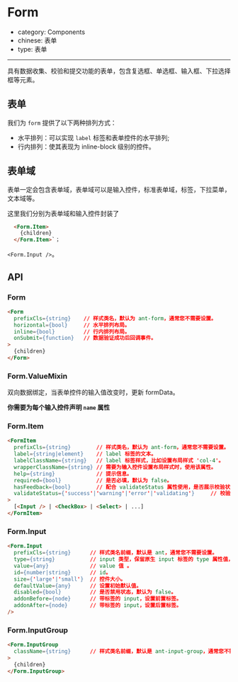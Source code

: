 # Form

- category: Components
- chinese: 表单
- type: 表单

---

具有数据收集、校验和提交功能的表单，包含复选框、单选框、输入框、下拉选择框等元素。


## 表单

我们为 `form` 提供了以下两种排列方式：

- 水平排列：可以实现 `label` 标签和表单控件的水平排列;
- 行内排列：使其表现为 inline-block 级别的控件。

## 表单域

表单一定会包含表单域，表单域可以是输入控件，标准表单域，标签，下拉菜单，文本域等。

这里我们分别为表单域和输入控件封装了 

```html
  <Form.Item> 
    {children} 
  </Form.Item>`；
```

`<Form.Input />`。

## API 

### Form
``` html
<Form
  prefixCls={string}    // 样式类名，默认为 ant-form，通常您不需要设置。
  horizontal={bool}     // 水平排列布局。
  inline={bool}         // 行内排列布局。
  onSubmit={function}   // 数据验证成功后回调事件。
>  
  {children}
</Form>
```

### Form.ValueMixin

双向数据绑定，当表单控件的输入值改变时，更新 formData。

**你需要为每个输入控件声明 `name` 属性**

### Form.Item

``` html
<FormItem
  prefixCls={string}        // 样式类名，默认为 ant-form，通常您不需要设置。
  label={string|element}    // label 标签的文本。
  labelClassName={string}   // label 标签样式，比如设置布局样式 'col-4'。
  wrapperClassName={string} // 需要为输入控件设置布局样式时，使用该属性。
  help={string}             // 提示信息。
  required={bool}           // 是否必填，默认为 false。
  hasFeedback={bool}        // 配合 validateStatus 属性使用，是否展示校验状态图标，默认 false。
  validateStatus={'success'|'warning'|'error'|'validating'}     // 校验状态，必须为 'success', 'warning', 'error', 'validating'中的一个值。
>
  [<Input /> | <CheckBox> | <Select> | ...]
</FormItem>
```

### Form.Input

```html 
<Form.Input 
  prefixCls={string}      // 样式类名前缀，默认是 ant，通常您不需要设置。
  type={string}           // input 类型，保留原生 input 标签的 type 属性值，新增 static，详见例子。 
  value={any}             // value 值 。
  id={number|string}      // id。
  size={'large'|'small'}  // 控件大小。
  defaultValue={any}      // 设置初始默认值。
  disabled={bool}         // 是否禁用状态，默认为 false。
  addonBefore={node}      // 带标签的 input，设置前置标签。
  addonAfter={node}       // 带标签的 input，设置后置标签。
/>
```

### Form.InputGroup

```html 
<Form.InputGroup 
  className={string}      // 样式类名前缀，默认是 ant-input-group，通常您不需要设置。
>
  {children}
</Form.InputGroup>
```
